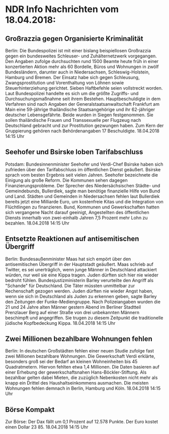 # NDR Info Nachrichten vom 18.04.2018:


## Großrazzia gegen Organisierte Kriminalität
Berlin: Die Bundespolizei ist mit einer bislang beispiellosen Großrazzia gegen ein bundesweites Schleuser- und Zuhälternetzwerk vorgegangen. Den Angaben zufolge durchsuchten rund 1500 Beamte heute früh in einer konzertierten Aktion mehr als 60 Bordelle, Büros und Wohnungen in zwölf Bundesländern, darunter auch in Niedersachsen, Schleswig-Holstein, Hamburg und Bremen. Der Einsatz habe sich gegen Schleusung, Zwangsprostitution und Vorenthaltung von Löhnen sowie Steuerhinterziehung gerichtet. Sieben Haftbefehle seien vollstreckt worden. Laut Bundespolizei handelte es sich um die größte Zugriffs- und Durchsuchungsmaßnahme seit ihrem Bestehen. Hauptbeschuldigte in dem Verfahren sind nach Angaben der Generalstaatsanwaltschaft Frankfurt am Main eine 59-jährige thailändische Staatsangehörige und ihr 62-jähriger deutscher Lebensgefährte. Beide wurden in Siegen festgenommen. Sie sollen thailändische Frauen und Transsexuelle per Flugzeug nach Deutschland gebracht und zur Prostitution gezwungen haben. Zum Kern der Gruppierung gehören nach Behördenangaben 17 Beschuldigte. 18.04.2018 14:15 Uhr 

## Seehofer und Bsirske loben Tarifabschluss
Potsdam:   	Bundesinnenminister Seehofer und Verdi-Chef Bsirske haben sich zufrieden über den Tarifabschluss im öffentlichen Dienst geäußert. Bsirske sprach vom besten Ergebnis seit vielen Jahren. Seehofer bezeichnete die Einigung als große Reform. Die Kommunen sehen dagegen Finanzierungsprobleme. Der Sprecher des Niedersächsischen Städte- und Gemeindebunds, Bullerdiek, sagte man benötige finanzielle Hilfe von Bund und Land. Städten und Gemeinden in Niedersachsen fehlen laut Bullerdiek bereits jetzt eine Milliarde Euro, um kostenfreie Kitas und die Integration von Flüchtlingen zu finanzieren. Bund, Kommunen und Gewerkschaften hatten sich vergangene Nacht darauf geeinigt, Angestellten des öffentlichen Diensts innerhalb von zwei-einhalb Jahren 7,5 Prozent mehr Lohn zu bezahlen. 18.04.2018 14:15 Uhr 

## Entsetzte Reaktionen auf antisemitischen Übergriff
Berlin: Bundesaußenminister Maas hat sich empört über den antisemitischen Übergriff in der Hauptstadt geäußert. Maas schrieb auf Twitter, es sei unerträglich, wenn junge Männer in Deutschland attackiert würden, nur weil sie eine Kippa tragen. Juden dürften sich hier nie wieder bedroht fühlen. Bundesjustizministerin Barley verurteilte den Angriff als "Schande" für Deutschland. Die Täter müssten unmittelbar zur Rechenschaft gezogen werden. Juden dürften nie wieder Angst haben, wenn sie sich in Deutschland als Juden zu erkennen geben, sagte Barley den Zeitungen der Funke-Mediengruppe. Nach Polizeiangaben wurden die 21 und 24 Jahre alten Männer gestern Abend im Berliner Stadtteil Prenzlauer Berg auf einer Straße von drei unbekannten Männern beschimpft und angegriffen. Sie trugen zu diesem Zeitpunkt die traditionelle jüdische Kopfbedeckung Kippa. 18.04.2018 14:15 Uhr 

## Zwei Millionen bezahlbare Wohnungen fehlen
Berlin: In deutschen Großstädten fehlen einer neuen Studie zufolge fast zwei Millionen bezahlbare Wohnungen. Die Gewerkschaft Verdi erklärte, besonders groß sei der Bedarf an kleinen Wohneinheiten bis 45 Quadratmetern. Hiervon fehlten etwa 1,4 Millionen. Die Daten basieren auf einer Erhebung der gewerkschaftsnahen Hans-Böckler-Stiftung. Als bezahlbar gelten dabei Mieten, die zuzüglich Nebenkosten nicht mehr als knapp ein Drittel des Haushaltseinkommens ausmachen. Die meisten Wohnungen fehlen demnach in Berlin, Hamburg und Köln. 18.04.2018 14:15 Uhr 

## Börse Kompakt
Zur Börse: Der Dax fällt um 0,1 Prozent auf 12.578 Punkte. Der Euro kostet einen Dollar 23 85. 18.04.2018 14:15 Uhr 
